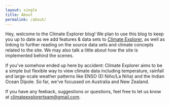 ```yaml
---
layout: single
title: About
permalink: /about/
---
```


Hey, welcome to the Climate Explorer blog! We plan to use this blog to keep you up to date as we add features & data sets to [Climate Explorer](https://www.climateexplorer.net/), as well as linking to further reading on the source data sets and climate concepts related to the site. We may also talk a little about how the site is implemented behind the scenes.

If you've somehow ended up here by accident: Climate Explorer aims to be a simple but flexible way to view climate data including temperature, rainfall and large-scale weather patterns like ENSO (El Niño/La Niña) and the Indian Ocean Dipole. So far, we've focussed on Australia and New Zealand.

If you have any feeback, suggestions or questions, feel free to let us know at [climateexplorerteam@gmail.com](mailto:climateexplorerteam@gmail.com).
